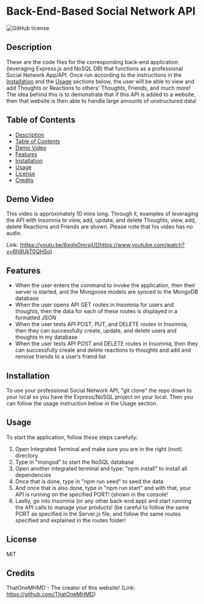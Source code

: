 # Back-End-Based Social Network API

![GitHub license](https://img.shields.io/badge/license-MIT-blue.svg)

## Description

These are the code files for the corresponding back-end application (leveraging Express.js and NoSQL DB) that functions as a professional Social Network App/API. Once run according to the instructions in the [Installation](#installation) and the [Usage](#usage) sections below, the user will be able to view and add Thoughts or Reactions to others' Thoughts, Friends, and much more! The idea behind this is to demonstrate that if this API is added to a website, then that website is then able to handle large amounts of unstructured data!

## Table of Contents

- [Description](#description)
- [Table of Contents](#table-of-contents)
- [Demo Video](#demo-video)
- [Features](#features)
- [Installation](#installation)
- [Usage](#usage)
- [License](#license)
- [Credits](#credits)

## Demo Video

This video is approximately 10 mins long. Through it, examples of leveraging the API with Insomnia to view, add, update, and delete Thoughts, view, add, delete Reactions and Friends are shown. Please note that his video has no audio.

Link: [https://youtu.be/6xgIx0mrsjU](https://www.youtube.com/watch?v=6h9UkT0QHSo)

## Features

- When the user enters the command to invoke the application, then their server is started, and the Mongoose models are synced to the MongoDB database
- When the user opens API GET routes in Insomnia for users and thoughts, then the data for each of these routes is displayed in a formatted JSON
- When the user tests API POST, PUT, and DELETE routes in Insomnia, then they can successfully create, update, and delete users and thoughts in my database
- When the user tests API POST and DELETE routes in Insomnia, then they can successfully create and delete reactions to thoughts and add and remove friends to a user’s friend list

## Installation

To use your professional Social Network API, "git clone" the repo down to your local so you have the Express/NoSQL project on your local. Then you can follow the usage instruction below in the Usage section.

## Usage

To start the application, follow these steps carefully:

1. Open Integrated Terminal and make sure you are in the right (root) directory
2. Type in "mongod" to start the NoSQL database
3. Open another integrated terminal and type: "npm install" to install all dependencies
4. Once that is done, type in "npm run seed" to seed the data
5. And once that is also done, type in "npm run start" and with that, your API is running on the specified PORT! (shown in the console!
6. Lastly, go into Insomnia (or any other back-end app) and start running the API calls to manage your products! (be careful to follow the same PORT as specified in the Server.js file, and follow the same routes specified and explained in the routes folder!

## License

MIT

## Credits

ThatOneMHMD - The creator of this website!
(Link: https://github.com/ThatOneMHMD)
